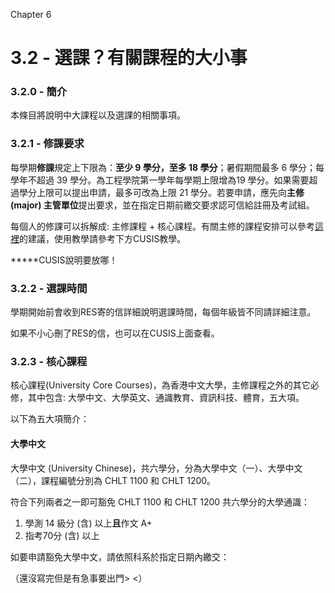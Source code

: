 Chapter 6

# 3.2 - 選課？有關課程的大小事

### 3.2.0 - 簡介

本條目將說明中大課程以及選課的相關事項。

### 3.2.1 - 修課要求

每學期**修課**規定上下限為：**至少 9 學分，至多 18 學分**；暑假期間最多 6 學分；每學年不超過 39 學分。為工程學院第一學年每學期上限增為19 學分。如果需要超過學分上限可以提出申請，最多可改為上限 21 學分。若要申請，應先向**主修 \(major\) 主管單位**提出要求，並在指定日期前繳交要求認可信給註冊及考試組。

每個人的修課可以拆解成: 主修課程 + 核心課程。有關主修的課程安排可以參考[這裡](https://cusis.cuhk.edu.hk/psc/public/EMPLOYEE/HRMS/c/CU_CUR_MENU.CU_ATCH_DISPLAY.GBL?&)的建議，使用教學請參考下方CUSIS教學。

\*\*\*\*\*CUSIS說明要放哪！

### 3.2.2 - 選課時間

學期開始前會收到RES寄的信詳細說明選課時間，每個年級皆不同請詳細注意。

如果不小心刪了RES的信，也可以在CUSIS上面查看。

### 3.2.3 - **核心課程**

核心課程\(University Core Courses\)，為香港中文大學，主修課程之外的其它必修，其中包含: 大學中文、大學英文、通識教育、資訊科技、體育，五大項。

以下為五大項簡介：

#### 大學中文

大學中文 \(University Chinese\)，共六學分，分為大學中文（一）、大學中文（二），課程編號分別為 CHLT 1100 和 CHLT 1200。

符合下列兩者之一即可豁免 CHLT 1100 和 CHLT 1200 共六學分的大學通識：

1. 學測 14 級分 \(含\) 以上**且**作文 A+
2. 指考70分 \(含\) 以上

如要申請豁免大學中文，請依照科系於指定日期內繳交：

（還沒寫完但是有急事要出門&gt; &lt;）



